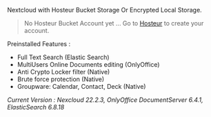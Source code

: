 Nextcloud with Hosteur Bucket Storage Or Encrypted Local Storage.

>No Hosteur Bucket Account yet ...
>Go to [Hosteur](https://www.hosteur.com/business/stockage/bucket) to create your account.

Preinstalled Features :
 - Full Text Search (Elastic Search)
 - MultiUsers Online Documents editing (OnlyOffice)
 - Anti Crypto Locker filter (Native)
 - Brute force protection (Native)
 - Groupware: Calendar, Contact, Deck (Native)

*Current Version : Nexcloud 22.2.3, OnlyOffice DocumentServer 6.4.1, ElasticSearch 6.8.18*
